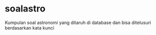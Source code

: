 # soalastro
Kumpulan soal astronomi yang ditaruh di database dan bisa ditelusuri berdasarkan kata kunci
